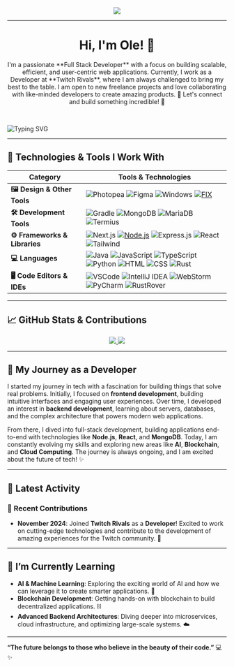 <div align="center">
  <a href="https://github.com/max1mde/fancy-readme-stats" target="_blank">
      <img src="https://fancy-readme-stats.vercel.app/api?username=oleeeedev&title=ole&theme=city&dark_bg=3&hide_border=false&height=210&description=%20&footer=Fullstack%20Developer%20✨&include_all_commits=true&update=2">
  </a>
</div>

---

<h1 align="center">Hi, I'm Ole! 👋</h1>

<p align="center">
  I'm a passionate **Full Stack Developer** with a focus on building scalable, efficient, and user-centric web applications. Currently, I work as a Developer at **Twitch Rivals**, where I am always challenged to bring my best to the table. I am open to new freelance projects and love collaborating with like-minded developers to create amazing products. 🚀 Let's connect and build something incredible! 🌟
</p>

<br>

![Typing SVG](https://readme-typing-svg.demolab.com?font=Agbalumo&size=50&duration=2000&pause=3000&color=33daff&vCenter=true&repeat=false&width=435&height=80&lines=Tools+%26+Languages)

---

## 🔧 Technologies & Tools I Work With

| **Category**             | **Tools & Technologies**                                                                                                                                                                            |
|--------------------------|-----------------------------------------------------------------------------------------------------------------------------------------------------------------------------------------------------|
| **🖼️ Design & Other Tools** | ![Photopea](https://img.shields.io/badge/Photopea-%2333daff.svg?style=for-the-badge&logo=photopea&logoColor=white) ![Figma](https://img.shields.io/badge/Figma-%2333daff.svg?style=for-the-badge&logo=figma&logoColor=white) ![Windows](https://img.shields.io/badge/Windows-%2333daff.svg?style=for-the-badge&logo=windows&logoColor=white) [![FIX](https://img.shields.io/badge/FIX-%2333daff.svg?style=for-the-badge&logo=python&logoColor=white)](https://github.com/max1mde/FIX) |
| **🛠️ Development Tools**   | ![Gradle](https://img.shields.io/badge/Gradle-%2333daff.svg?style=for-the-badge&logo=gradle&logoColor=white) ![MongoDB](https://img.shields.io/badge/MongoDB-%2333daff.svg?style=for-the-badge&logo=mongodb&logoColor=white) ![MariaDB](https://img.shields.io/badge/MariaDB-%2333daff.svg?style=for-the-badge&logo=mariadb&logoColor=white) ![Termius](https://img.shields.io/badge/Termius-%2333daff.svg?style=for-the-badge&logo=termius&logoColor=white) |
| **⚙️ Frameworks & Libraries** | ![Next.js](https://img.shields.io/badge/Next.js-%2333daff.svg?style=for-the-badge&logo=next.js&logoColor=white) [![Node.js](https://img.shields.io/badge/Node.js-%2333daff.svg?style=for-the-badge&logo=node.js&logoColor=white)](https://nodejs.org/) ![Express.js](https://img.shields.io/badge/Express.js-%2333daff.svg?style=for-the-badge&logo=express&logoColor=white) ![React](https://img.shields.io/badge/React-%2333daff.svg?style=for-the-badge&logo=react&logoColor=white)  ![Tailwind](https://img.shields.io/badge/Tailwind-%2333daff.svg?style=for-the-badge&logo=tailwind-css&logoColor=white) |
| **💻 Languages**           | ![Java](https://img.shields.io/badge/Java-%2333daff.svg?style=for-the-badge&logo=openjdk&logoColor=white) ![JavaScript](https://img.shields.io/badge/JavaScript-%2333daff.svg?style=for-the-badge&logo=javascript&logoColor=white) ![TypeScript](https://img.shields.io/badge/TypeScript-%2333daff.svg?style=for-the-badge&logo=typescript&logoColor=white) ![Python](https://img.shields.io/badge/Python-%2333daff.svg?style=for-the-badge&logo=python&logoColor=white) ![HTML](https://img.shields.io/badge/HTML-%2333daff.svg?style=for-the-badge&logo=html5&logoColor=white) ![CSS](https://img.shields.io/badge/CSS-%2333daff.svg?style=for-the-badge&logo=css3&logoColor=white) ![Rust](https://img.shields.io/badge/Rust-%2333daff.svg?style=for-the-badge&logo=html5&logoColor=white) |
| **🖥️ Code Editors & IDEs** | ![VSCode](https://img.shields.io/badge/VSCode-%2333daff.svg?style=for-the-badge&logo=javascript&logoColor=white) ![IntelliJ IDEA](https://img.shields.io/badge/IntelliJIDEA-%2333daff.svg?style=for-the-badge&logo=intellij-idea&logoColor=white) ![WebStorm](https://img.shields.io/badge/WebStorm-%2333daff.svg?style=for-the-badge&logo=webstorm&logoColor=white) ![PyCharm](https://img.shields.io/badge/PyCharm-%2333daff.svg?style=for-the-badge&logo=pycharm&logoColor=white) ![RustRover](https://img.shields.io/badge/RustRover-%2333daff.svg?style=for-the-badge&logo=rust&logoColor=white) |

---

## 📈 GitHub Stats & Contributions

<div align="center">
  <a href="https://github.com/oleeeedev" target="_blank">
      <img src="https://github-readme-stats.vercel.app/api?username=oleeeedev&count_private=true&show_icons=true&hide_title=true&hide=prs&theme=city&hide_border=true&card_width=400">
  </a>
  <a href="https://github.com/oleeeedev" target="_blank">
      <img src="https://github-readme-stats.vercel.app/api/top-langs/?username=oleeeedev&layout=compact&theme=city&hide_border=true&langs_count=6&card_width=400">
  </a>
</div>

---

## 🌱 My Journey as a Developer

I started my journey in tech with a fascination for building things that solve real problems. Initially, I focused on **frontend development**, building intuitive interfaces and engaging user experiences. Over time, I developed an interest in **backend development**, learning about servers, databases, and the complex architecture that powers modern web applications.

From there, I dived into full-stack development, building applications end-to-end with technologies like **Node.js**, **React**, and **MongoDB**. Today, I am constantly evolving my skills and exploring new areas like **AI**, **Blockchain**, and **Cloud Computing**. The journey is always ongoing, and I am excited about the future of tech! ✨

---

## 📅 Latest Activity

### 📝 **Recent Contributions**
- **November 2024**: Joined **Twitch Rivals** as a **Developer**! Excited to work on cutting-edge technologies and contribute to the development of amazing experiences for the Twitch community. 🚀

---

## 🌱 I’m Currently Learning

- **AI & Machine Learning**: Exploring the exciting world of AI and how we can leverage it to create smarter applications. 🤖
- **Blockchain Development**: Getting hands-on with blockchain to build decentralized applications. ⛓️
- **Advanced Backend Architectures**: Diving deeper into microservices, cloud infrastructure, and optimizing large-scale systems. ☁️

---

**“The future belongs to those who believe in the beauty of their code.”** 💻✨
